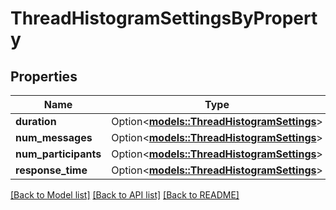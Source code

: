 # ThreadHistogramSettingsByProperty

## Properties

Name | Type | Description | Notes
------------ | ------------- | ------------- | -------------
**duration** | Option<[**models::ThreadHistogramSettings**](ThreadHistogramSettings.md)> |  | [optional]
**num_messages** | Option<[**models::ThreadHistogramSettings**](ThreadHistogramSettings.md)> |  | [optional]
**num_participants** | Option<[**models::ThreadHistogramSettings**](ThreadHistogramSettings.md)> |  | [optional]
**response_time** | Option<[**models::ThreadHistogramSettings**](ThreadHistogramSettings.md)> |  | [optional]

[[Back to Model list]](../README.md#documentation-for-models) [[Back to API list]](../README.md#documentation-for-api-endpoints) [[Back to README]](../README.md)


